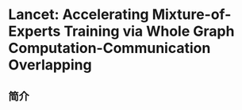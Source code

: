 # Lancet: Accelerating Mixture-of-Experts Training via Whole Graph Computation-Communication Overlapping

## 简介